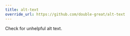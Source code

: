 ```yaml
---
title: alt-text
override_url: https://github.com/double-great/alt-text
---
```


Check for unhelpful alt text.
